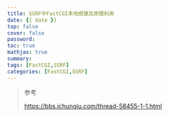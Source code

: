 ```yaml
---
title: SSRF中FastCGI本地搭建及原理利用
date: {{ date }}
top: false
cover: false
password:
toc: true
mathjax: true
summary:
tags: [FastCGI,SSRF]
categories: [FastCGI,SSRF]
---
```




> 参考
>
> https://bbs.ichunqiu.com/thread-58455-1-1.html

